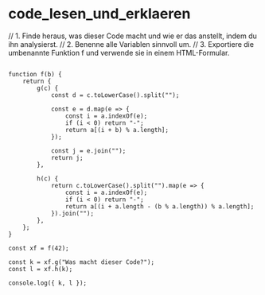 # code_lesen_und_erklaeren


// 1. Finde heraus, was dieser Code macht und wie er das anstellt, indem du ihn analysierst.
// 2. Benenne alle Variablen sinnvoll um.
// 3. Exportiere die umbenannte Funktion f und verwende sie in einem HTML-Formular.
​
​
```const a = ["a", "b", "c", "d", "e", "f", "g", "h", "i", "j", "k", "l", "m", "n", "o", "p", "q", "r", "s", "t", "u", "v", "w", "x", "y", "z"];
​
function f(b) {
    return {
        g(c) {
            const d = c.toLowerCase().split("");
​
            const e = d.map(e => {
                const i = a.indexOf(e);
                if (i < 0) return "-";
                return a[(i + b) % a.length];
            });
​
            const j = e.join("");
            return j;
        },
​
        h(c) {
            return c.toLowerCase().split("").map(e => {
                const i = a.indexOf(e);
                if (i < 0) return "-";
                return a[(i + a.length - (b % a.length)) % a.length];
            }).join("");
        },
    };
}
​
const xf = f(42);
​
const k = xf.g("Was macht dieser Code?");
const l = xf.h(k);
​
console.log({ k, l });

